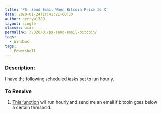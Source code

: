 ```yaml
---
title: 'PS: Send Email When Bitcoin Price Is X'
date: 2020-01-24T10:41:21+00:00
author: gerryw1389
layout: single
classes: wide
permalink: /2020/01/ps-send-email-bitcoin/
tags:
  - Windows
tags:
  - Powershell
---
```

<!--more-->

### Description:

I have the following scheduled tasks set to run hourly.

### To Resolve

1. [This function](https://github.com/gerryw1389/powershell/blob/main/gwMisc/Public/Get-BitcoinPrice.ps1) will run hourly and send me an email if bitcoin goes below a certain threshold.